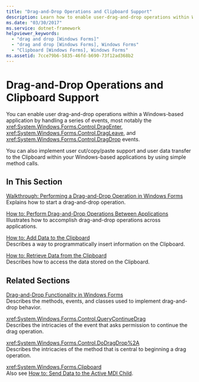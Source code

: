 ```yaml
---
title: "Drag-and-Drop Operations and Clipboard Support"
description: Learn how to enable user-drag-and-drop operations within Windows-based applications by handling a series of events.
ms.date: "03/30/2017"
ms.service: dotnet-framework
helpviewer_keywords: 
  - "drag and drop [Windows Forms]"
  - "drag and drop [Windows Forms], Windows Forms"
  - "Clipboard [Windows Forms], Windows Forms"
ms.assetid: 7cce79b6-5835-46fd-b690-73f12ad368b2
---
```

# Drag-and-Drop Operations and Clipboard Support

You can enable user drag-and-drop operations within a Windows-based application by handling a series of events, most notably the <xref:System.Windows.Forms.Control.DragEnter>, <xref:System.Windows.Forms.Control.DragLeave>, and <xref:System.Windows.Forms.Control.DragDrop> events.  
  
You can also implement user cut/copy/paste support and user data transfer to the Clipboard within your Windows-based applications by using simple method calls.  
  
## In This Section  

[Walkthrough: Performing a Drag-and-Drop Operation in Windows Forms](walkthrough-performing-a-drag-and-drop-operation-in-windows-forms.md)\
Explains how to start a drag-and-drop operation.  
  
[How to: Perform Drag-and-Drop Operations Between Applications](how-to-perform-drag-and-drop-operations-between-applications.md)\
Illustrates how to accomplish drag-and-drop operations across applications.  
  
[How to: Add Data to the Clipboard](how-to-add-data-to-the-clipboard.md)\
Describes a way to programmatically insert information on the Clipboard.  
  
[How to: Retrieve Data from the Clipboard](how-to-retrieve-data-from-the-clipboard.md)\
Describes how to access the data stored on the Clipboard.  
  
## Related Sections  

[Drag-and-Drop Functionality in Windows Forms](../input-mouse/drag-and-drop.md)\
Describes the methods, events, and classes used to implement drag-and-drop behavior.  
  
<xref:System.Windows.Forms.Control.QueryContinueDrag>  
Describes the intricacies of the event that asks permission to continue the drag operation.  
  
<xref:System.Windows.Forms.Control.DoDragDrop%2A>  
Describes the intricacies of the method that is central to beginning a drag operation.  
  
<xref:System.Windows.Forms.Clipboard>  
Also see [How to: Send Data to the Active MDI Child](how-to-send-data-to-the-active-mdi-child.md).
